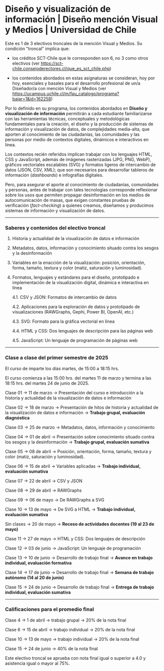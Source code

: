 # Diseño y visualización de información | Diseño mención Visual y Medios | Universidad de Chile

Este es 1 de 3 electivos troncales de la mención Visual y Medios. Su condición "troncal" implica que: 

- los créditos SCT-Chile que le corresponden son 6, no 3 como otros electivos (ver https://sct-chile.consejoderectores.cl/que_es_sct_chile.php) 

- los contenidos abordados en estas asignaturas se consideran, hoy por hoy, esenciales y basales para el desarrollo profesional de un/a Diseñador/a con mención Visual y Medios (ver https://ucampus.uchile.cl/m/fau_catalogo/programa?bajar=1&id=162258)

Por lo definido en su programa, los contenidos abordados en **Diseño y visualización de información** permitirán a cada estudiante familiarizarse con las herramientas técnicas, conceptuales y metodológicas fundamentales para la creación, el diseño y la producción de sistemas de información y visualización de datos, de complejidades media-alta, que aporten al conocimiento de las ciudadanías, las comunidades y las personas por medio de contextos digitales, dinámicos e interactivos en línea.

Los contextos recién referidos implican trabajar con los lenguajes HTML, CSS y JavaScript, además de imágenes rasterizadas (JPG, PNG, WebP), gráficos vectoriales escalables (SVG) y formatos ligeros de intercambio de datos (JSON, CSV, XML); que son necesarios para desarrollar tableros de información (*dashboards*) e infografías digitales.

Pero, para asegurar el aporte al conocimiento de ciudadanías, comunidades y personas, antes de trabajar con tales tecnologías corresponde reflexionar sobre los usos que permiten propagar desinformación en los medios de autocomunicación de masas, que exigen constantes pruebas de verificación (*fact-checking*) a quienes creamos, diseñamos y producimos sistemas de información y visualización de datos.

- - - - - - -

### Saberes y contenidos del electivo troncal

1. Historia y actualidad de la visualización de datos e información

2. Metadatos, datos, información y conocimiento situado contra los sesgos y la desinformación

3. Variables en la enacción de la visualización: posición, orientación, forma, tamaño, textura y color (matiz, saturación y luminosidad).

4. Formatos, lenguajes y estándares para el diseño, prototipado e implementación de la visualización digital, dinámica e interactiva en línea
  
   4.1. CSV y JSON: Formatos de intercambio de datos

   4.2. Aplicaciones para la exploración de datos y prototipado de visualizaciones (RAWGraphs, Gephi, Power BI, OpenAI, etc.)

   4.3. SVG: Formato para la gráfica vectorial en línea

   4.4. HTML y CSS: Dos lenguajes de descripción para las páginas web

   4.5. JavaScript: Un lenguaje de programación de páginas web

- - - - - - -

### Clase a clase del primer semestre de 2025

El curso de imparte los días martes, de 15:00 a 18:15 hrs. 

El curso comienza a las 15:00 hrs. del martes 11 de marzo y termina a las 18:15 hrs. del martes 24 de junio de 2025.

Clase 01 → 11 de marzo → Presentación del curso e introducción a la historia y actualidad de la visualización de datos e información

Clase 02 → 18 de marzo → Presentación de hitos de historia y actualidad de la visualización de datos e información → **Trabajo grupal, evaluación diagnóstica**

Clase 03 → 25 de marzo → Metadatos, datos, información y conocimiento

Clase 04 → 01 de abril → Presentación sobre conocimiento situado contra los sesgos y la desinformación → **Trabajo grupal, evaluación sumativa**

Clase 05 → 08 de abril → Posición, orientación, forma, tamaño, textura y color (matiz, saturación y luminosidad).

Clase 06 → 15 de abril → Variables aplicadas → **Trabajo individual, evaluación sumativa**

Clase 07 → 22 de abril → CSV y JSON

Clase 08 → 29 de abril → RAWGraphs

Clase 09 → 06 de mayo → De RAWGraphs a SVG

Clase 10 → 13 de mayo → De SVG a HTML → **Trabajo individual, evaluación sumativa**

Sin clases → 20 de mayo → **Receso de actividades docentes (19 al 23 de mayo)**

Clase 11 → 27 de mayo → HTML y CSS: Dos lenguajes de descripción

Clase 12 → 03 de junio → JavaScript: Un lenguaje de programación

Clase 13 → 10 de junio → Desarrollo de trabajo final → **Avance en trabajo individual, evaluación formativa**

Clase 14 → 17 de junio → Desarrollo de trabajo final → **Semana de trabajo autónomo (14 al 20 de junio)**

Clase 15 → 24 de junio → Desarrollo de trabajo final → **Entrega de trabajo individual, evaluación sumativa**

- - - - 

### Calificaciones para el promedio final

Clase 4 → 1 de abril → trabajo grupal → 20% de la nota final

Clase 6 → 15 de abril → trabajo individual → 20% de la nota final

Clase 10 → 13 de mayo → trabajo individual → 20% de la nota final

Clase 15 → 24 de junio → 40% de la nota final

Este electivo troncal se aprueba con nota final igual o superior a 4.0 y asistencia igual o mayor al 75%.





